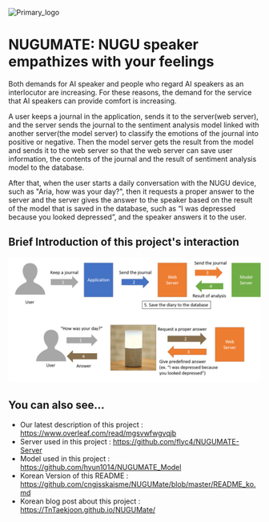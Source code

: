 ![Primary_logo](https://user-images.githubusercontent.com/13705536/69392188-8e89e780-0d18-11ea-995d-d7373d54b055.png)
# NUGUMATE: NUGU speaker empathizes with your feelings 

 Both demands for AI speaker and people who regard AI speakers as an interlocutor are increasing. For these reasons, the demand for the service that AI speakers can provide comfort is increasing.
 
A user keeps a journal in the application, sends it to the server(web server), and the server sends the journal to the sentiment analysis model linked with another server(the model server) to classify the emotions of the journal into positive or negative. Then the model server gets the result from the model and sends it to the web server so that the web server can save user information, the contents of the journal and the result of sentiment analysis model to the database.  

After that, when the user starts a daily conversation with the NUGU device, such as "Aria, how was your day?", then it requests a proper answer to the server and the server gives the answer to the speaker based on the result of the model that is saved in the database, such as “I was depressed because you looked depressed”, and the speaker answers it to the user.


## Brief Introduction of this project's interaction
![brief_interaction_final](./images/brief_interaction_final.png)  


## You can also see...
  - Our latest description of this project : https://www.overleaf.com/read/mgsvwfwgvqjb
  - Server used in this project : https://github.com/flyc4/NUGUMATE-Server  
  - Model used in this project : https://github.com/hyun1014/NUGUMATE_Model  
  - Korean Version of this README : https://github.com/cngjsskaisme/NUGUMate/blob/master/README_ko.md
  - Korean blog post about this project : https://TnTaekjoon.github.io/NUGUMate/
